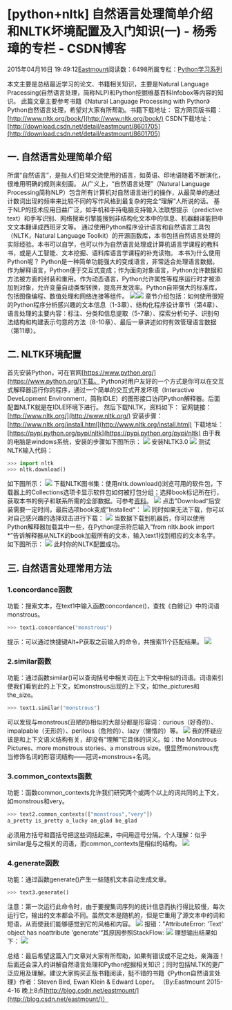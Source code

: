 
# [python+nltk] 自然语言处理简单介绍和NLTK坏境配置及入门知识(一) - 杨秀璋的专栏 - CSDN博客

2015年04月16日 19:49:12[Eastmount](https://me.csdn.net/Eastmount)阅读数：6498所属专栏：[Python学习系列](https://blog.csdn.net/column/details/eastmount-python.html)



本文主要是总结最近学习的论文、书籍相关知识，主要是Natural Language Pracessing(自然语言处理，简称NLP)和Python挖掘维基百科Infobox等内容的知识。
此篇文章主要参考书籍《Natural Language Processing with Python》Python自然语言处理，希望对大家有所帮助。书籍下载地址：
官方网页版书籍：[http://www.nltk.org/book/](http://www.nltk.org/book/)
CSDN下载地址：[http://download.csdn.net/detail/eastmount/8601705](http://download.csdn.net/detail/eastmount/8601705)

## 一. 自然语言处理简单介绍
所谓“自然语言”，是指人们日常交流使用的语言，如英语、印地语随着不断演化，很难用明确的规则来刻画。
从广义上，“自然语言处理”（Natural Language Processing简称NLP）包含所有计算机对自然语言进行的操作，从最简单的通过计数词出现的频率来比较不同的写作风格到最复杂的完全“理解”人所说的话。
基于NLP的技术应用日益广泛，如手机和手持电脑支持输入法联想提示（predictive
 text）和手写识别、网络搜索引擎能搜到非结构化文本中的信息、机器翻译能把中文文本翻译成西班牙文等。
通过使用Python程序设计语言和自然语言工具包（NLTK，Natural Language Toolkit）的开源函数库，本书包括自然语言处理的实际经验。本书可以自学，也可以作为自然语言处理或计算机语言学课程的教科书，或是人工智能、文本挖掘、语料库语言学课程的补充读物。
本书为什么使用Python呢？
Python是一种简单功能强大的变成语言，非常适合处理语言数据。
作为解释语言，Python便于交互式变成；作为面向对象语言，Python允许数据和方法被方面的封装和重用。作为动态语言，Python允许属性等程序运行时才被添加到对象，允许变量自动类型转换，提高开发效率。Python自带强大的标准库，包括图像编程、数值处理和网络连接等组件。
![](https://img-blog.csdn.net/20150416185347543)![](https://img-blog.csdn.net/20150416185218449)
章节介绍包括：如何使用很短的Python程序分析感兴趣的文本信息（1-3章）、结构化程序设计章节（第4章）、语言处理的主要内容：标注、分类和信息提取（5-7章）、探索分析句子、识别句法结构和构建表示句意的方法（8-10章）、最后一章讲述如何有效管理语言数据（第11章）。

## 二. NLTK环境配置
首先安装Python，可在官网[https://www.python.org/](https://www.python.org/)下载。
Python对用户友好的一个方式是你可以在交互式解释器运行你的程序，通过一个简单的交互式开发坏境（Interactive DeveLopment Environment，简称IDLE）的图形接口访问Python解释器。后面配置NLTK就是在IDLE环境下进行。
然后下载NLTK，资料如下：
官网链接：[http://www.nltk.org/](http://www.nltk.org/)
安装步骤：[http://www.nltk.org/install.html](http://www.nltk.org/install.html)
下载地址：[https://pypi.python.org/pypi/nltk](https://pypi.python.org/pypi/nltk)
由于我的电脑是windows系统，安装的步骤如下图所示：
![](https://img-blog.csdn.net/20150416190603893)
安装NLTK3.0
![](https://img-blog.csdn.net/20150416190821813)
测试NLTK输入代码：
```python
>>> import nltk
>>> nltk.download()
```
如下图所示：
![](https://img-blog.csdn.net/20150416191101401)
下载NLTK图书集：使用nltk.download()浏览可用的软件包，下载器上的Collections选项卡显示软件包如何被打包分组；选择book标记所在行，获取本书的例子和联系所需的全部数据。可参考[资料](http://www.cnblogs.com/huangcong/archive/2011/08/29/2157437.html)。
![](https://img-blog.csdn.net/20150416191459320?watermark/2/text/aHR0cDovL2Jsb2cuY3Nkbi5uZXQvRWFzdG1vdW50/font/5a6L5L2T/fontsize/400/fill/I0JBQkFCMA==/dissolve/70/gravity/Center)
点击”Download“后安装需要一定时间，最后选项book变成”Installed“：
![](https://img-blog.csdn.net/20150416191738581)
同时如果无法下载，你可以对自己感兴趣的选择双击进行下载：
![](https://img-blog.csdn.net/20150416191640124)
当数据下载到机器后，你可以使用Python解释器加载其中一些，在Python提示符后输入”from nltk.book import *”告诉解释器从NLTK的book加载所有的文本，输入text1找到相应的文本名字。如下图所示：
![](https://img-blog.csdn.net/20150416191808967)
此时你的NLTK配置成功。







## 三. 自然语言处理常用方法

### 1.concordance函数
功能：搜索文本，在text1中输入函数concordance()，查找《白鲸记》中的词语monstrous。

```python
>>> text1.concordance("monstrous")
```
提示：可以通过快捷键Alt+P获取之前输入的命令，共搜索11个匹配结果。
![](https://img-blog.csdn.net/20150416193144383)


### 2.similar函数
功能：通过函数similar()可以查询括号中相关词在上下文中相似的词语。词语索引使我们看到此的上下文，如monstrous出现的上下文，如the_pictures和the_size。

```python
>>> text1.similar("monstrous")
```
可以发现与monstrous(丑陋的)相似的大部分都是形容词：curious（好奇的）、impalpable（无形的）、perilous（危险的）、lazy（懒惰的）等。
![](https://img-blog.csdn.net/20150416193344937)
我的怀疑应该是和上下文语义结构有关，却没有“理解”它具体的词义。如：the Monstrous Pictures、more monstrous stories、a monstrous size。很显然monstrous充当修饰名词的形容词结构——冠词+monstrous+名词。

### 3.common_contexts函数
功能：函数common_contexts允许我们研究两个或两个以上的词共同的上下文，如monstrous和very。

```python
>>> text2.common_contexts(["monstrous","very"])
a_pretty is_pretty a_lucky am_glad be_glad
```
必须用方括号和圆括号把这些词括起来，中间用逗号分隔。个人理解：似乎similar是与之相关的词语，而common_contexts是相似的结构。
![](https://img-blog.csdn.net/20150416193642809)

### 4.generate函数
功能：通过函数generate()产生一些随机文本自动生成文章。

```python
>>> text3.generate()
```
注意：第一次运行此命令时，由于要搜集词序列的统计信息而执行得比较慢，每次运行它，输出的文本都会不同。虽然文本是随机的，但是它重用了源文本中的词和短语，从而使我们能够感觉到它的风格和内容。
![](https://img-blog.csdn.net/20150416193855705)
报错：”AttributeError: 'Text' object has noattribute 'generate'“其原因参照StackFlow:
![](https://img-blog.csdn.net/20150416193953363)
理想输出结果如下：
![](https://img-blog.csdn.net/20150416194435601)


总结：最后希望这篇入门文章对大家有所帮助，如果有错误或不足之处，亲海涵！后面还会深入的讲解自然语言处理和Python挖掘相关知识；同时包括NLTK的更广泛应用及理解。建议大家购买正版书籍阅读，挺不错的书籍《Python自然语言处理》作者：Steven Bird, Ewan Klein & Edward Loper。
（By:Eastmount 2015-4-16 晚上8点[http://blog.csdn.net/eastmount/](http://blog.csdn.net/eastmount/)）










